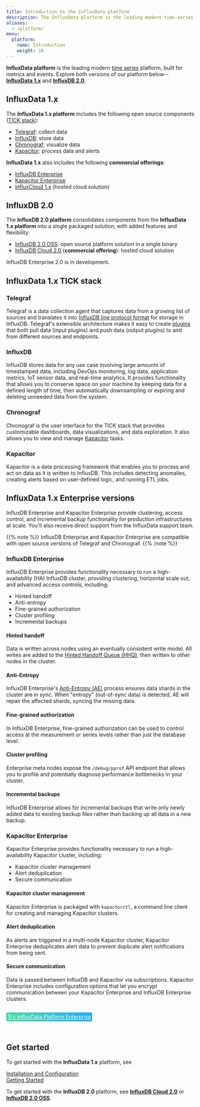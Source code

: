 ```yaml
---
title: Introduction to the InfluxData platform
description: The InfluxData platform is the leading modern time-series platform built for metrics and events.
aliases:
  - /platform/
menu:
  platform:
    name: Introduction
    weight: 10
---
```


**InfluxData platform** is the leading modern [time series](/platform/faq/#what-is-time-series-data) platform, built for metrics and events. Explore both versions of our platform below--[**InfluxData 1.x**](#influxdata-1-x) and [**InfluxDB 2.0**](#influxdb-2-0).

## InfluxData 1.x

The **InfluxData 1.x platform** includes the following open source components ([TICK stack](#tick-stack-components)):

  - [Telegraf](#telegraf): collect data
  - [InfluxDB](#influxdb): store data
  - [Chronograf](#chronograf): visualize data
  - [Kapacitor](#kapacitor): process data and alerts

**InfluxData 1.x** also includes the following **commercial offerings**:

  - [InfluxDB Enterprise](#influxdb-enterprise)
  - [Kapacitor Enterprise](#kapacitor-enterprise)
  - [InfluxCloud 1.x](https://help.influxcloud.net) (hosted cloud solution)

## InfluxDB 2.0

The **InfluxDB 2.0 platform** consolidates components from the **InfluxData 1.x platform** into a single packaged solution, with added features and flexibility:

  - [InfluxDB 2.0 OSS](https://v2.docs.influxdata.com/v2.0/get-started/): open source platform solution in a single binary
  - [InfluxDB Cloud 2.0](https://v2.docs.influxdata.com/v2.0/get-started/) (**commercial offering**): hosted cloud solution

InfluxDB Enterprise 2.0 is in development.

## InfluxData 1.x TICK stack

### Telegraf

Telegraf is a data collection agent that captures data from a growing list of sources
and translates it into [InfluxDB line protocol format](/influxdb/latest/write_protocols/line_protocol_reference/)
for storage in InfluxDB. Telegraf's extensible architecture makes it easy to
create [plugins](/telegraf/latest/plugins/) that both pull data (input plugins) and push data (output plugins)
to and from different sources and endpoints.

### InfluxDB

InfluxDB stores data for any use case involving large amounts of timestamped data, including
DevOps monitoring, log data, application metrics, IoT sensor data, and real-time analytics.
It provides functionality that allows you to conserve space on your machine by keeping
data for a defined length of time, then automatically downsampling or expiring and deleting
unneeded data from the system.

### Chronograf

Chronograf is the user interface for the TICK stack that provides customizable dashboards,
data visualizations, and data exploration. It also allows you to view and manage
[Kapacitor](#kapacitor) tasks.

### Kapacitor

Kapacitor is a data processing framework that enables you to process and act on data
as it is written to InfluxDB. This includes detecting anomalies, creating alerts
based on user-defined logic, and running ETL jobs.

## InfluxData 1.x Enterprise versions

InfluxDB Enterprise and Kapacitor Enterprise provide clustering, access control, and incremental backup functionality for production infrastructures at scale. You'll also receive direct support from the InfluxData support team.

{{% note %}}
InfluxDB Enterprise and Kapacitor Enterprise are compatible with open source versions of Telegraf and Chronograf.
{{% /note %}}

### InfluxDB Enterprise

InfluxDB Enterprise provides functionality necessary to run a high-availability (HA) InfluxDB cluster, providing clustering, horizontal scale out, and advanced access controls, including:

- Hinted handoff
- Anti-entropy
- Fine-grained authorization
- Cluster profiling
- Incremental backups

#### Hinted handoff

Data is written across nodes using an eventually consistent write model.
All writes are added to the [Hinted Handoff Queue (HHQ)](/enterprise_influxdb/latest/concepts/clustering/#hinted-handoff),
then written to other nodes in the cluster.

#### Anti-Entropy

InfluxDB Enterprise's
[Anti-Entropy (AE)](/enterprise_influxdb/latest/administration/anti-entropy/)
process ensures data shards in the cluster are in sync. When "entropy" (out-of-sync
data) is detected, AE will repair the affected shards, syncing the missing data.

#### Fine-grained authorization

In InfluxDB Enterprise, fine-grained authorization can be used to control access
at the measurement or series levels rather than just the database level.

#### Cluster profiling

Enterprise meta nodes expose the `/debug/pprof` API endpoint that allows you to
profile and potentially diagnose performance bottlenecks in your cluster.

#### Incremental backups

InfluxDB Enterprise allows for incremental backups that write only newly added
data to existing backup files rather than backing up all data in a new backup.

### Kapacitor Enterprise

Kapacitor Enterprise provides functionality necessary to run a high-availability
Kapacitor cluster, including:

- Kapacitor cluster management
- Alert deduplication
- Secure communication

#### Kapacitor cluster management

Kapacitor Enterprise is packaged with `kapactorctl`, a command line client for creating
and managing Kapacitor clusters.

#### Alert deduplication

As alerts are triggered in a multi-node Kapacitor cluster, Kapacitor Enterprise
deduplicates alert data to prevent duplicate alert notifications from being sent.

#### Secure communication

Data is passed between InfluxDB and Kapacitor via subscriptions.
Kapacitor Enterprise includes configuration options that let you encrypt
communication between your Kapacitor Enterprise and InfluxDB Enterprise clusters.

<div style="display:inline-block;padding:.25em;margin:1em 0 2em; color:#fff;background:#4ed8a0;background:linear-gradient(to right,#4ed8a0 0,#22adf6 100%);border-radius:3px;">
  <a href="https://portal.influxdata.com/" target="\_blank" class="sidebar--support-ad--cta" style="color:#fff;text-align:center;">
    Try InfluxData Platform Enterprise
  </a>
</div>

## Get started

To get started with the **InfluxData 1.x** platform, see

[Installation and Configuration](/platform/installation)  
[Getting Started](/platform/introduction/getting-started)

To get started with the **InfluxDB 2.0** platform, see [**InfluxDB Cloud 2.0**](https://v2.docs.influxdata.com/v2.0/get-started/) or [**InfluxDB 2.0 OSS**](https://v2.docs.influxdata.com/v2.0/get-started/).
